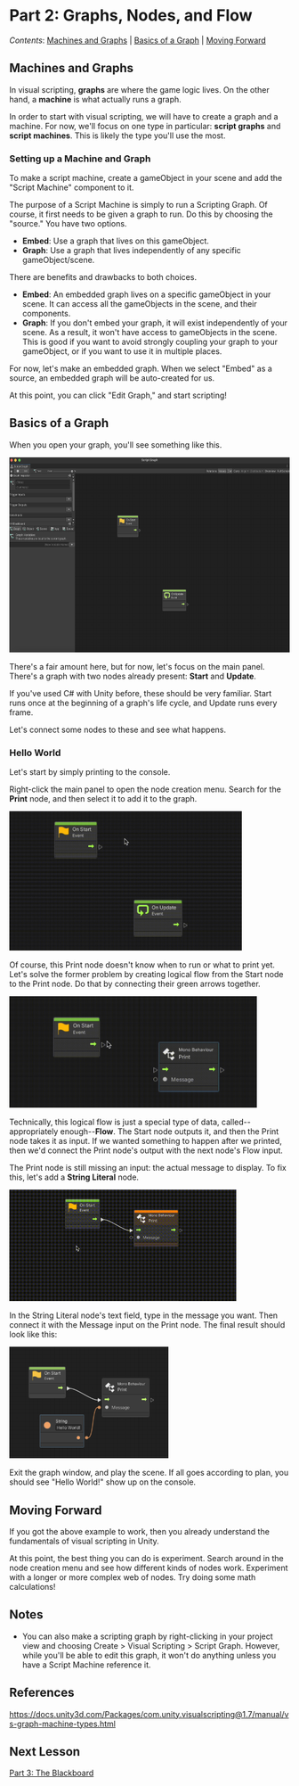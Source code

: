 # Part 2: Graphs, Nodes, and Flow

*Contents*: [Machines and Graphs](#machines-and-graphs) | [Basics of a Graph](#basics-of-a-graph) | [Moving Forward](#moving-forward)

## Machines and Graphs

In visual scripting, **graphs** are where the game logic lives. On the other hand, a **machine** is what actually runs a graph. 

In order to start with visual scripting, we will have to create a graph and a machine. For now, we'll focus on one type in particular: **script graphs** and **script machines**. This is likely the type you'll use the most.

### Setting up a Machine and Graph

To make a script machine, create a gameObject in your scene and add the "Script Machine" component to it. 

The purpose of a Script Machine is simply to run a Scripting Graph. Of course, it first needs to be given a graph to run. Do this by choosing the "source." You have two options.
- **Embed**: Use a graph that lives on this gameObject.
- **Graph**: Use a graph that lives independently of any specific gameObject/scene.

There are benefits and drawbacks to both choices.
- **Embed**: An embedded graph lives on a specific gameObject in your scene. It can access all the gameObjects in the scene, and their components.
- **Graph**: If you don't embed your graph, it will exist independently of your scene. As a result, it won't have access to gameObjects in the scene. This is good if you want to avoid strongly coupling your graph to your gameObject, or if you want to use it in multiple places.

For now, let's make an embedded graph. When we select "Embed" as a source, an embedded graph will be auto-created for us.

At this point, you can click "Edit Graph," and start scripting!

## Basics of a Graph

When you open your graph, you'll see something like this.

<img alt="img2-1.png" height="350" src="../Images/2/img1.png"/>

There's a fair amount  here, but for now, let's  focus on the main panel. There's a graph with two nodes already present: **Start** and **Update**.

If you've used C# with Unity before, these should be very familiar. Start runs once at the beginning of a graph's life cycle, and Update runs every frame.

Let's connect some nodes to these and see what happens.

### Hello World

Let's start by simply printing to the console.

Right-click the main panel to open the node creation menu. Search for the **Print** node, and then select it to add it to the graph.

<img alt="img2-2.gif" height="250" src="../Images/2/img2.gif"/>

Of course, this Print node doesn't know when to run or what to print yet. Let's solve the former problem by creating logical flow from the Start node to the Print node. Do that by connecting their green arrows together.

<img alt="img2-4.gif" height="200" src="../Images/2/img4.gif"/>

Technically, this logical flow is just a special type of data, called--appropriately enough--**Flow**. The Start node outputs it, and then the Print node takes it as input. If we wanted something to happen after we printed, then we'd connect the Print node's output with the next node's Flow input.

The Print node is still missing an input: the actual message to display. To fix this, let's add a **String Literal** node.

<img alt="img2-5.gif" height="200" src="../Images/2/img5.gif"/>

In the String Literal node's text field, type in the message you want. Then connect it with the Message input on the Print node. The final result should look like this:

<img alt="img2-6.png" height="200" src="../Images/2/img6.png"/>

Exit the graph window, and play the scene. If all goes according to plan, you should see "Hello World!" show up on the console.

## Moving Forward

If you got the above example to work, then you already understand the fundamentals of visual scripting in Unity.

At this point, the best thing you can do is experiment. Search around in the node creation menu and see how different kinds of nodes work. Experiment with a longer or more complex web of nodes. Try doing some math calculations!


## Notes
- You can also make a scripting graph by right-clicking in your project view and choosing Create > Visual Scripting > Script Graph. However, while you'll be able to edit this graph, it won't do anything unless you have a Script Machine reference it.

## References

https://docs.unity3d.com/Packages/com.unity.visualscripting@1.7/manual/vs-graph-machine-types.html

## Next Lesson

[Part 3: The Blackboard](3_TheBlackboard.md)